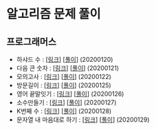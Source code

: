 # 알고리즘 문제 풀이

## 프로그래머스
- 하샤드 수 : [[링크](https://programmers.co.kr/learn/courses/30/lessons/12947)] [[풀이](https://github.com/preludezdev/Algorithm/blob/master/src/main/java/programmers/%ED%95%98%EC%83%A4%EB%93%9C%EC%88%98/Solution.kt)] (20200120)
- 다음 큰 숫자 : [[링크](https://programmers.co.kr/learn/courses/30/lessons/12911)] [[풀이](https://github.com/preludezdev/Algorithm/blob/master/src/main/java/programmers/%EB%8B%A4%EC%9D%8C%ED%81%B0%EC%88%AB%EC%9E%90/Solution.java)] (20200121)
- 모의고사 : [[링크](https://programmers.co.kr/learn/courses/30/lessons/42840)] [[풀이](https://github.com/preludezdev/Algorithm/blob/master/src/main/java/programmers/%EB%AA%A8%EC%9D%98%EA%B3%A0%EC%82%AC/Solution.kt)] (20200122)
- 방문길이 : [[링크](https://programmers.co.kr/learn/courses/30/lessons/49994)] [[풀이](https://github.com/preludezdev/Algorithm/blob/master/src/main/java/programmers/%EB%B0%A9%EB%AC%B8%EA%B8%B8%EC%9D%B4/Solution.java)] (20200125)
- 영어 끝말잇기 : [[링크](https://programmers.co.kr/learn/courses/30/lessons/12981)] [[풀이](https://github.com/preludezdev/Algorithm/blob/master/src/main/java/programmers/%EC%98%81%EC%96%B4%EB%81%9D%EB%A7%90%EC%9E%87%EA%B8%B0/Solution.java)] (20200126)
- 소수만들기 : [[링크](https://programmers.co.kr/learn/courses/30/lessons/12977)] [[풀이](https://github.com/preludezdev/Algorithm/blob/master/src/main/java/programmers/%EC%86%8C%EC%88%98%EB%A7%8C%EB%93%A4%EA%B8%B0/Solution.kt)] (20200127)
- K번째 수 : [[링크](https://programmers.co.kr/learn/courses/30/lessons/42748)] [[풀이](https://github.com/preludezdev/Algorithm/blob/master/src/main/java/programmers/k%EB%B2%88%EC%A7%B8%EC%88%98/Solution.kt)] (20200128)
- 문자열 내 마음대로 하기 : [[링크](https://programmers.co.kr/learn/courses/30/lessons/12915)] [[풀이](https://github.com/preludezdev/Algorithm/blob/master/src/main/java/programmers/%EB%AC%B8%EC%9E%90%EC%97%B4%EB%82%B4%EB%A7%88%EC%9D%8C%EB%8C%80%EB%A1%9C%EC%A0%95%EB%A0%AC%ED%95%98%EA%B8%B0/Solution.kt)] (20200129)